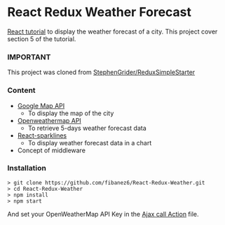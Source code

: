 # React Redux Weather Forecast

[React tutorial](https://www.udemy.com/react-redux/) to display the weather forecast of a city.
This project cover section 5 of the tutorial.

### IMPORTANT

This project was cloned from [StephenGrider/ReduxSimpleStarter](https://github.com/StephenGrider/ReduxSimpleStarter)


### Content

* [Google Map API](https://developers.google.com/maps/) 
    - To display the map of the city
* [Openweathermap API](https://openweathermap.org/forecast5)
    - To retrieve 5-days weather forecast data
* [React-sparklines](https://www.npmjs.com/package/react-sparklines)
    - To display weather forecast data in a chart
* Concept of middleware

### Installation

```
> git clone https://github.com/fibanez6/React-Redux-Weather.git
> cd React-Redux-Weather
> npm install
> npm start
```

And set your OpenWeatherMap API Key in the [Ajax call Action](src/actions/index.js#L3) file.

